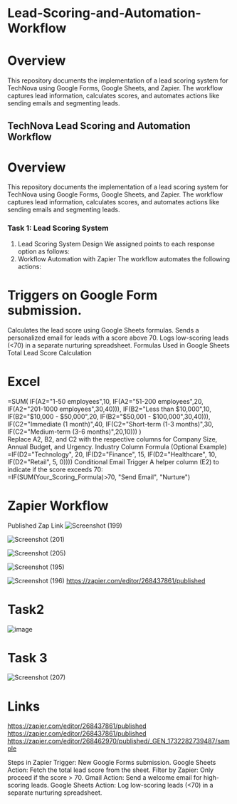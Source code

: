 # Lead-Scoring-and-Automation-Workflow
# Overview
This repository documents the implementation of a lead scoring system for TechNova using Google Forms, Google Sheets, and Zapier. The workflow captures lead information, calculates scores, and automates actions like sending emails and segmenting leads.
## TechNova Lead Scoring and Automation Workflow
# Overview
This repository documents the implementation of a lead scoring system for TechNova using Google Forms, Google Sheets, and Zapier. The workflow captures lead information, calculates scores, and automates actions like sending emails and segmenting leads.

### Task 1: Lead Scoring System
1. Lead Scoring System Design
We assigned points to each response option as follows:
2. Workflow Automation with Zapier
The workflow automates the following actions:

# Triggers on Google Form submission.
Calculates the lead score using Google Sheets formulas.
Sends a personalized email for leads with a score above 70.
Logs low-scoring leads (<70) in a separate nurturing spreadsheet.
Formulas Used in Google Sheets
Total Lead Score Calculation

# Excel
=SUM(
    IF(A2="1-50 employees",10, IF(A2="51-200 employees",20, IF(A2="201-1000 employees",30,40))),
    IF(B2="Less than $10,000",10, IF(B2="$10,000 - $50,000",20, IF(B2="$50,001 - $100,000",30,40))),
    IF(C2="Immediate (1 month)",40, IF(C2="Short-term (1-3 months)",30, IF(C2="Medium-term (3-6 months)",20,10)))
)              
Replace A2, B2, and C2 with the respective columns for Company Size, Annual Budget, and Urgency.
Industry Column Formula (Optional Example)                       
=IF(D2="Technology", 20, IF(D2="Finance", 15, IF(D2="Healthcare", 10, IF(D2="Retail", 5, 0))))
Conditional Email Trigger A helper column (E2) to indicate if the score exceeds 70:            
=IF(SUM(Your_Scoring_Formula)>70, "Send Email", "Nurture")               
# Zapier Workflow
Published Zap Link
![Screenshot (199)](https://github.com/user-attachments/assets/bafbb78f-1ba8-4744-b830-1fe9d4f427d8)

![Screenshot (201)](https://github.com/user-attachments/assets/9d39bd97-969a-42fa-913e-1aee8e9b8ab1)

![Screenshot (205)](https://github.com/user-attachments/assets/2457a238-a64a-4840-bd74-a29c7e93cbf9)

![Screenshot (195)](https://github.com/user-attachments/assets/0dafc0e0-935d-4ab5-8f1b-1243c587c7a4)

![Screenshot (196)](https://github.com/user-attachments/assets/c3ef7028-20be-4019-a5f2-d789b0a496f3)
https://zapier.com/editor/268437861/published
# Task2 
![image](https://github.com/user-attachments/assets/e5084eda-ef75-4144-b254-7010888a0664)
# Task 3
![Screenshot (207)](https://github.com/user-attachments/assets/47ab69f2-e313-4130-a722-4176e9972c03)

# Links
https://zapier.com/editor/268437861/published               
https://zapier.com/editor/268437861/published                                          
https://zapier.com/editor/268462970/published/_GEN_1732282739487/sample

Steps in Zapier
Trigger: New Google Forms submission.
Google Sheets Action: Fetch the total lead score from the sheet.
Filter by Zapier: Only proceed if the score > 70.
Gmail Action: Send a welcome email for high-scoring leads.
Google Sheets Action: Log low-scoring leads (<70) in a separate nurturing spreadsheet.
